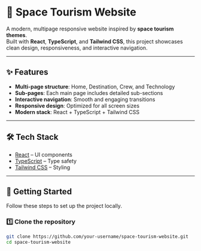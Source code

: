 # 🚀 Space Tourism Website  

A modern, multipage responsive website inspired by **space tourism themes**.  
Built with **React**, **TypeScript**, and **Tailwind CSS**, this project showcases clean design, responsiveness, and interactive navigation.  

---

## ✨ Features  
- **Multi-page structure**: Home, Destination, Crew, and Technology  
- **Sub-pages**: Each main page includes detailed sub-sections  
- **Interactive navigation**: Smooth and engaging transitions  
- **Responsive design**: Optimized for all screen sizes  
- **Modern stack**: React + TypeScript + Tailwind CSS  

---

## 🛠 Tech Stack  
- [React](https://reactjs.org/) – UI components  
- [TypeScript](https://www.typescriptlang.org/) – Type safety  
- [Tailwind CSS](https://tailwindcss.com/) – Styling  

---

## 🚀 Getting Started  

Follow these steps to set up the project locally.  

### 1️⃣ Clone the repository  
```bash
git clone https://github.com/your-username/space-tourism-website.git
cd space-tourism-website
